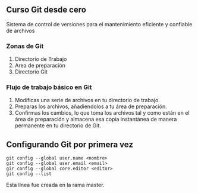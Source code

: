 ## Curso Git desde cero
Sistema de control de versiones para el mantenimiento eficiente y confiable de archivos


### Zonas de Git

1. Directorio de Trabajo
2. Area de preparación
3. Directorio Git

### Flujo de trabajo básico en Git

1. Modificas una serie de archivos en tu directorio de trabajo.
2. Preparas los archivos, añadiendolos a tu área de preparación.
3. Confirmas los cambios, lo que toma los archivos tal y como están en el área de preparación y almacena esa copia instantánea de manera permanente en tu directorio de Git.

## Configurando Git por primera vez
```
git config --global user.name <nombre>
git config --global user.email <email>
gir config --global core.editor <editor>
git config --list

```

Esta línea fue creada en la rama master.